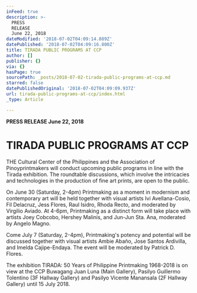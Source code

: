 ```yaml
---
inFeed: true
description: >-
  PRESS
  RELEASE                                                                                                                   
  June 22, 2018
dateModified: '2018-07-02T04:09:14.889Z'
datePublished: '2018-07-02T04:09:16.800Z'
title: TIRADA PUBLIC PROGRAMS AT CCP
author: []
publisher: {}
via: {}
hasPage: true
sourcePath: _posts/2018-07-02-tirada-public-programs-at-ccp.md
starred: false
datePublishedOriginal: '2018-07-02T04:09:09.937Z'
url: tirada-public-programs-at-ccp/index.html
_type: Article

---
```

**PRESS RELEASE June 22, 2018**

# **TIRADA PUBLIC PROGRAMS AT CCP**

THE Cultural Center of the Philippines and the Association of Pinoyprintmakers will conduct upcoming public programs in line with the Tirada exhibition. The roundtable discussions, which involve the intricacies and technologies in the production of fine art prints, are open to the public.

On June 30 (Saturday, 2-4pm) Printmaking as a moment in modernism and contemporary art will be held together with visual artists Ivi Avellana-Cosio, Fil Delacruz, Jess Flores, Raul Isidro, Rhoda Recto, and moderated by Virgilio Aviado. At 4-6pm, Printmaking as a distinct form will take place with artists Joey Cobcobo, Hershey Malinis, and Jun-Jun Sta. Ana, moderated by Angelo Magno.

Come July 7 (Saturday, 2-4pm), Printmaking's potency and potential will be discussed together with visual artists Ambie Abaño, Jose Santos Ardivilla, and Imelda Cajipe-Endaya. The event will be moderated by Patrick D. Flores.

The exhibition TIRADA: 50 Years of Philippine Printmaking 1968-2018 is on view at the CCP Buwagang Juan Luna (Main Gallery), Pasilyo Guillermo Tolentino (3F Hallway Gallery) and Pasilyo Vicente Manansala (2F Hallway Gallery) until 15 July 2018\.